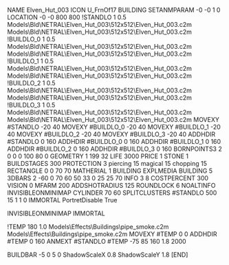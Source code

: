 NAME Elven_Hut_003
ICON U_FrnOf17
BUILDING
SETANMPARAM -0 -0 1 0
LOCATION -0 -0 800 800
!STANDLO      1 0.5 Models\Bld\NETRAL\Elven_Hut_003\512x512\Elven_Hut_003.c2m Models\Bld\NETRAL\Elven_Hut_003\512x512\Elven_Hut_003.c2m 
!BUILDLO_0    1 0.5 Models\Bld\NETRAL\Elven_Hut_003\512x512\Elven_Hut_003.c2m Models\Bld\NETRAL\Elven_Hut_003\512x512\Elven_Hut_003.c2m 
!BUILDLO_1    1 0.5 Models\Bld\NETRAL\Elven_Hut_003\512x512\Elven_Hut_003.c2m Models\Bld\NETRAL\Elven_Hut_003\512x512\Elven_Hut_003.c2m 
!BUILDLO_2    1 0.5 Models\Bld\NETRAL\Elven_Hut_003\512x512\Elven_Hut_003.c2m Models\Bld\NETRAL\Elven_Hut_003\512x512\Elven_Hut_003.c2m 
!BUILDLO_3    1 0.5 Models\Bld\NETRAL\Elven_Hut_003\512x512\Elven_Hut_003.c2m Models\Bld\NETRAL\Elven_Hut_003\512x512\Elven_Hut_003.c2m 
MOVEXY #STANDLO   -20 40
MOVEXY #BUILDLO_0 -20 40
MOVEXY #BUILDLO_1 -20 40
MOVEXY #BUILDLO_2 -20 40
MOVEXY #BUILDLO_3 -20 40
ADDHDIR #STANDLO 0 160
ADDHDIR #BUILDLO_0 0 160
ADDHDIR #BUILDLO_1 0 160
ADDHDIR #BUILDLO_2 0 160
ADDHDIR #BUILDLO_3 0 160
BORNPOINTS3 2 0 0 0 100 80 0
GEOMETRY 1 199 32
LIFE     3000
PRICE 1 STONE 1
BUILDSTAGES 300
PROTECTION 3 piercing 15 magical 15 chopping 15
RECTANGLE    0 0 70 70
MATHERIAL 1 BUILDING
EXPLMEDIA BUILDING 5
3DBARS 2 -60 0 70 60 50 33 0 25 25 70
INFO 3 8
COSTPERCENT 300
VISION 0
MFARM 200
ADDSHOTRADIUS 125
ROUNDLOCK 6
NOALTINFO
INVISIBLEONMINIMAP
CYLINDER 70 60
SPLITCLUSTERS #STANDLO 500 15 1 1 0
IMMORTAL
PortretDisable True

INVISIBLEONMINIMAP
IMMORTAL

!TEMP 180 1.0 Models\Effects\Buildings\pipe_smoke.c2m Models\Effects\Buildings\pipe_smoke.c2m
MOVEXY  #TEMP 0 0
ADDHDIR #TEMP 0 160
ANMEXT #STANDLO #TEMP -75 85 160 1.8 2000

BUILDBAR -5 0 5 0
ShadowScaleX 0.8
ShadowScaleY 1.8
[END]
